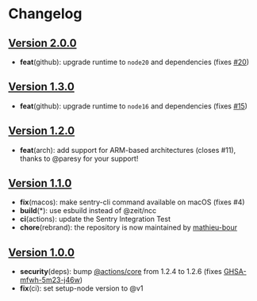 # Changelog

## [Version 2.0.0](https://github.com/mathieu-bour/setup-sentry-cli/releases/tag/v2.0.0)

- **feat**(github): upgrade runtime to `node20` and dependencies (fixes [#20](https://github.com/mathieu-bour/setup-sentry-cli/issues/20))

## [Version 1.3.0](https://github.com/mathieu-bour/setup-sentry-cli/releases/tag/1.3.0)

- **feat**(github): upgrade runtime to `node16` and dependencies (fixes [#15](https://github.com/mathieu-bour/setup-sentry-cli/issues/15))

## [Version 1.2.0](https://github.com/mathieu-bour/setup-sentry-cli/releases/tag/1.2.0)

- **feat**(arch): add support for ARM-based architectures (closes #11), thanks to @paresy for your support!

## [Version 1.1.0](https://github.com/mathieu-bour/setup-sentry-cli/releases/tag/1.1.0)

- **fix**(macos): make sentry-cli command available on macOS (fixes #4)
- **build**(\*): use esbuild instead of @zeit/ncc
- **ci**(actions): update the Sentry Integration Test
- **chore**(rebrand): the repository is now maintained by [mathieu-bour](https://github.com/mathieu-bour)

## [Version 1.0.0](https://github.com/mathieu-bour/setup-sentry-cli/releases/tag/1.0.0)

- **security**(deps): bump [@actions/core](https://github.com/actions/toolkit/tree/main/packages/core) from 1.2.4 to 1.2.6 (fixes [GHSA-mfwh-5m23-j46w](https://github.com/actions/toolkit/security/advisories/GHSA-mfwh-5m23-j46w))
- **fix**(ci): set setup-node version to @v1
